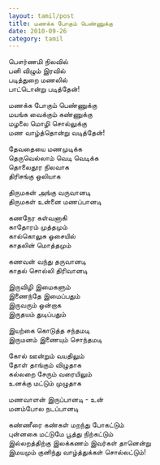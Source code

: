 ```yaml
---
layout: tamil/post
title: மணக்க போகும் பெண்ணுக்கு
date: 2010-09-26
category: tamil
---
```


பௌர்ணமி நிலவில் <br/>
பனி விழும் இரவில் <br/>
படித்துறை மணலில் <br/>
பாட்டொன்று படித்தேன்!

மணக்க போகும் பெண்ணுக்கு <br/>
மயங்க வைக்கும் கண்ணுக்கு <br/>
மழலை மொழி சொல்லுக்கு <br/>
மண வாழ்த்தொன்று வடித்தேன்!

தேவதையை மணமுடிக்க <br/>
தெருவெல்லாம் வெடி வெடிக்க <br/>
தொலைதூர நிலவாக <br/>
திரிசங்கு ஒலியாக

திருமகன் அங்கு வருவானடி <br/>
திருமகள் உன்னை மணப்பானடி

கணநேர கள்வனாகி <br/>
காதோரம் முத்தமும் <br/>
கால்கொலுசு ஓசையில் <br/>
காதலின் மொத்தமும்

கணவன் வந்து தருவானடி <br/>
காதல் சொல்லி திரிவானடி

இருவிழி இமைகளும் <br/>
இணைந்தே இமைப்பதும் <br/>
இருவரும் ஒன்றாக <br/>
இருதயம் துடிப்பதும்

இயற்கை கொடுத்த சந்தமடி <br/>
இருமனம் இணையும் சொந்தமடி

கோல் ஊன்றும் வயதிலும் <br/>
தோள் தாங்கும் விழுதாக <br/>
கல்லறை சேரும் வரையிலும் <br/>
உனக்கு மட்டும் முழுதாக

மணவாளன் இருப்பானடி - உன்<br/>
மனம்போல நடப்பானடி

கண்ணீரை
கண்கள் மறந்து போகட்டும் <br/>
புன்னகை மட்டுமே பூத்து நிற்கட்டும் <br/>
இல்லறத்திற்கு இலக்கணம் இவர்கள் தானென்று <br/>
இமயமும் குனிந்து வாழ்த்துக்கள் சொல்லட்டும்!
